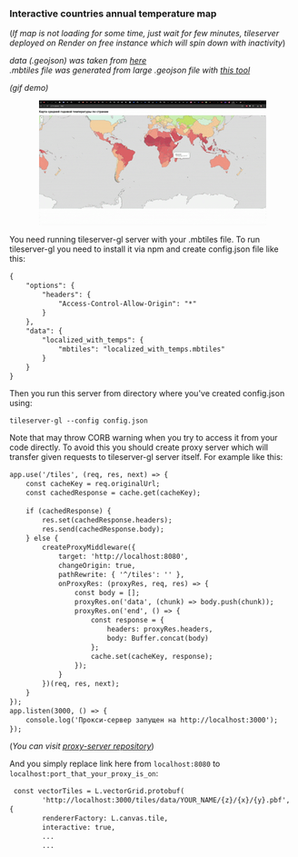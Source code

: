 ### Interactive countries annual temperature map ###
(_If map is not loading for some time, just wait for few minutes, tileserver deployed on Render on free instance which will spin down with inactivity_)

_data (.geojson) was taken from [here](https://globaldatalab.org/geos/table/surfacetempyear/)_ <br>
_.mbtiles file was generated from large .geojson file with [this tool](https://github.com/mapbox/tippecanoe)_<br>

_(gif demo)_
<p align="center">
<img src="./gif.gif"/>
</p>

You need running tileserver-gl server with your .mbtiles file.
To run tileserver-gl you need to install it via npm and create config.json file like this:
```
{
    "options": {
        "headers": {
            "Access-Control-Allow-Origin": "*"
        }
    },
    "data": {
        "localized_with_temps": {
            "mbtiles": "localized_with_temps.mbtiles"
        }
    }
}
```
Then you run this server from directory where you've created config.json using:
```
tileserver-gl --config config.json
```
Note that may throw CORB warning when you try to access it from your code directly. To avoid this you should create proxy server which will transfer given requests to tileserver-gl server itself. 
For example like this:
```
app.use('/tiles', (req, res, next) => {
    const cacheKey = req.originalUrl;
    const cachedResponse = cache.get(cacheKey);

    if (cachedResponse) {
        res.set(cachedResponse.headers);
        res.send(cachedResponse.body);
    } else {
        createProxyMiddleware({
            target: 'http://localhost:8080',
            changeOrigin: true,
            pathRewrite: { '^/tiles': '' },
            onProxyRes: (proxyRes, req, res) => {
                const body = [];
                proxyRes.on('data', (chunk) => body.push(chunk));
                proxyRes.on('end', () => {
                    const response = {
                        headers: proxyRes.headers,
                        body: Buffer.concat(body)
                    };
                    cache.set(cacheKey, response);
                });
            }
        })(req, res, next);
    }
});
app.listen(3000, () => {
    console.log('Прокси-сервер запущен на http://localhost:3000');
});
```
(_You can visit [proxy-server repository](https://github.com/dtfyu3/tileservergl-proxy)_)


And you simply replace link here from ```localhost:8080``` to ```localhost:port_that_your_proxy_is_on```:
```
 const vectorTiles = L.vectorGrid.protobuf(
        'http://localhost:3000/tiles/data/YOUR_NAME/{z}/{x}/{y}.pbf', {
        rendererFactory: L.canvas.tile,
        interactive: true,
        ...
        ...
```
